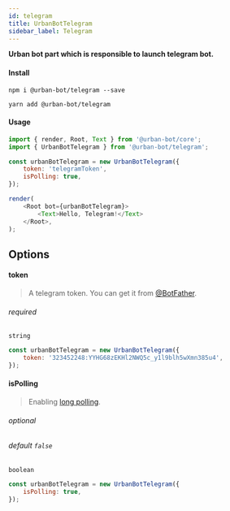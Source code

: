 ```yaml
---
id: telegram
title: UrbanBotTelegram
sidebar_label: Telegram
---
```

**Urban bot part which is responsible to launch telegram bot.**
#### Install
```shell
npm i @urban-bot/telegram --save
```
```shell
yarn add @urban-bot/telegram
```
#### Usage
```javascript
import { render, Root, Text } from '@urban-bot/core';
import { UrbanBotTelegram } from '@urban-bot/telegram';

const urbanBotTelegram = new UrbanBotTelegram({
    token: 'telegramToken',
    isPolling: true,
});

render(
    <Root bot={urbanBotTelegram}>
        <Text>Hello, Telegram!</Text>
    </Root>,
);
```

## Options
#### token
> A telegram token. You can get it from <a href="https://t.me/botfather" target="_blank">@BotFather</a>.

###### required
`string`
```javascript
const urbanBotTelegram = new UrbanBotTelegram({
    token: '323452248:YYHG68zEKHl2NWQ5c_y1l9blh5wXmn385u4',
});
```
#### isPolling
> Enabling [long polling](https://core.telegram.org/bots/api#getupdates).

###### optional
###### default `false`
`boolean`
```javascript
const urbanBotTelegram = new UrbanBotTelegram({
    isPolling: true,
});
```
